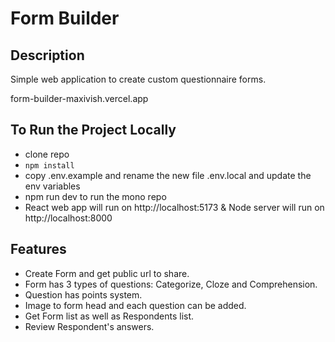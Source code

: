# Form Builder

## Description

Simple web application to create custom questionnaire forms.

form-builder-maxivish.vercel.app

## To Run the Project Locally

- clone repo
- `npm install`
- copy .env.example and rename the new file .env.local and update the env variables
- npm run dev to run the mono repo
- React web app will run on http://localhost:5173 & Node server will run on http://localhost:8000

## Features

- Create Form and get public url to share.
- Form has 3 types of questions: Categorize, Cloze and Comprehension.
- Question has points system.
- Image to form head and each question can be added.
- Get Form list as well as Respondents list.
- Review Respondent's answers.
